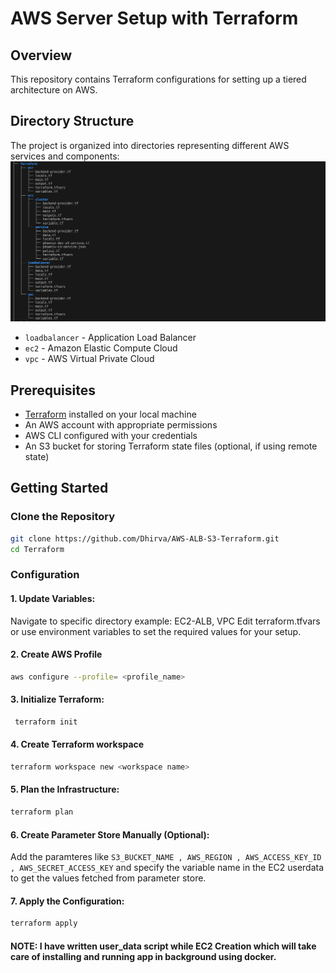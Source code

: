 # AWS Server Setup with Terraform

## Overview

This repository contains Terraform configurations for setting up a tiered architecture on AWS.

## Directory Structure

The project is organized into directories representing different AWS services and components:
![Directory Structure](https://github.com/sushant9822/aws-s3-assigment/blob/main/screenshots/terraform-structure.png)
- `loadbalancer` - Application Load Balancer
- `ec2` - Amazon Elastic Compute Cloud
- `vpc` - AWS Virtual Private Cloud
## Prerequisites

- [Terraform](https://www.terraform.io/downloads.html) installed on your local machine
- An AWS account with appropriate permissions
- AWS CLI configured with your credentials
- An S3 bucket for storing Terraform state files (optional, if using remote state)

## Getting Started

### Clone the Repository

```bash
git clone https://github.com/Dhirva/AWS-ALB-S3-Terraform.git
cd Terraform 
```
### Configuration
#### 1. Update Variables:
   
   Navigate to specific directory example: EC2-ALB, VPC
   Edit terraform.tfvars or use environment variables to set the required values for your setup.

#### 2. Create AWS Profile
   ```bash
   aws configure --profile= <profile_name>
   ```
   
#### 3. Initialize Terraform:
   ```bash
    terraform init
   ```
#### 4. Create Terraform workspace
   ```bash
   terraform workspace new <workspace name>
   ```
#### 5. Plan the Infrastructure:
   ```bash
   terraform plan
   ```
#### 6. Create Parameter Store Manually (Optional):
   Add the paramteres like ```S3_BUCKET_NAME , AWS_REGION , AWS_ACCESS_KEY_ID , AWS_SECRET_ACCESS_KEY``` and specify the variable name in the EC2 userdata to get the values fetched from parameter store.

#### 7. Apply the Configuration:
   ```bash
   terraform apply
   ```
#### NOTE: I have written user_data script while EC2 Creation which will take care of installing and running app in background using docker.


   

